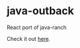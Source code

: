 # java-outback
React port of java-ranch

Check it out [here](http://seanastephens.github.io/java-outback/).
